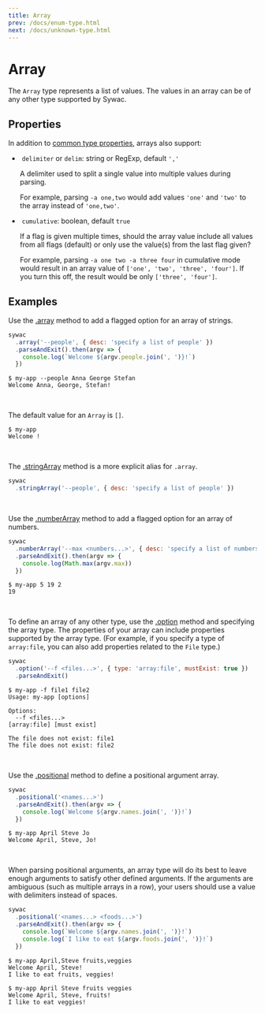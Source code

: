```yaml
---
title: Array
prev: /docs/enum-type.html
next: /docs/unknown-type.html
---
```

# Array

The `Array` type represents a list of values. The values in an array can be of any other type supported by Sywac.

## Properties

In addition to [common type properties](/docs/type-properties.html), arrays also support:

  - &nbsp;`delimiter` or `delim`: string or RegExp, default `','`

    A delimiter used to split a single value into multiple values during parsing.

    For example, parsing `-a one,two` would add values `'one'` and `'two'` to the array instead of `'one,two'`.

  - &nbsp;`cumulative`: boolean, default `true`

    If a flag is given multiple times, should the array value include all values from all flags (default) or only use the value(s) from the last flag given?

    For example, parsing `-a one two -a three four` in cumulative mode would result in an array value of `['one', 'two', 'three', 'four']`. If you turn this off, the result would be only `['three', 'four']`.

## Examples

Use the [.array](/docs/sync-config.html#array) method to add a flagged option for an array of strings.

```js
sywac
  .array('--people', { desc: 'specify a list of people' })
  .parseAndExit().then(argv => {
    console.log(`Welcome ${argv.people.join(', ')}!`)
  })
```
```console
$ my-app --people Anna George Stefan
Welcome Anna, George, Stefan!
```
<br>

The default value for an `Array` is `[]`.

```console
$ my-app
Welcome !
```
<br>

The [.stringArray](/docs/sync-config.html#stringArray) method is a more explicit alias for `.array`.

```js
sywac
  .stringArray('--people', { desc: 'specify a list of people' })
```
<br>

Use the [.numberArray](/docs/sync-config.html#numberArray) method to add a flagged option for an array of numbers.

```js
sywac
  .numberArray('--max <numbers...>', { desc: 'specify a list of numbers' })
  .parseAndExit().then(argv => {
    console.log(Math.max(argv.max))
  })
```
```console
$ my-app 5 19 2
19
```
<br>

To define an array of any other type, use the [.option](/docs/sync-config.html#option) method and specifying the array type. The properties of your array can include properties supported by the array type. (For example, if you specify a type of `array:file`, you can also add properties related to the `File` type.)

```js
sywac
  .option('--f <files...>', { type: 'array:file', mustExist: true })
  .parseAndExit()
```
```console
$ my-app -f file1 file2
Usage: my-app [options]

Options:
  --f <files...>                                                           [array:file] [must exist]

The file does not exist: file1
The file does not exist: file2
```
<br>

Use the [.positional](/docs/sync-config.html#positional) method to define a positional argument array.

```js
sywac
  .positional('<names...>')
  .parseAndExit().then(argv => {
    console.log(`Welcome ${argv.names.join(', ')}!`)
  })
```
```console
$ my-app April Steve Jo
Welcome April, Steve, Jo!
```
<br>

When parsing positional arguments, an array type will do its best to leave enough arguments to satisfy other defined arguments. If the arguments are ambiguous (such as multiple arrays in a row), your users should use a value with delimiters instead of spaces.

```js
sywac
  .positional('<names...> <foods...>')
  .parseAndExit().then(argv => {
    console.log(`Welcome ${argv.names.join(', ')}!`)
    console.log(`I like to eat ${argv.foods.join(', ')}!`)
  })
```
```console
$ my-app April,Steve fruits,veggies
Welcome April, Steve!
I like to eat fruits, veggies!

$ my-app April Steve fruits veggies
Welcome April, Steve, fruits!
I like to eat veggies!
```
